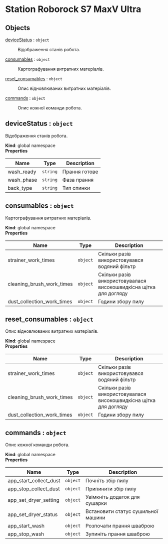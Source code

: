 # Station Roborock S7 MaxV Ultra

## Objects

<dl>
<dt><a href="#deviceStatus">deviceStatus</a> : <code>object</code></dt>
<dd><p>Відображення станів робота.</p>
</dd>
<dt><a href="#consumables">consumables</a> : <code>object</code></dt>
<dd><p>Картографування витратних матеріалів.</p>
</dd>
<dt><a href="#reset_consumables">reset_consumables</a> : <code>object</code></dt>
<dd><p>Опис відновлюваних витратних матеріалів.</p>
</dd>
<dt><a href="#commands">commands</a> : <code>object</code></dt>
<dd><p>Опис кожної команди робота.</p>
</dd>
</dl>

<a name="deviceStatus"></a>

## deviceStatus : <code>object</code>
Відображення станів робота.

**Kind**: global namespace  
**Properties**

| Name | Type | Description |
| --- | --- | --- |
| wash_ready | <code>string</code> | Прання готове |
| wash_phase | <code>string</code> | Фаза прання |
| back_type | <code>string</code> | Тип спинки |

<a name="consumables"></a>

## consumables : <code>object</code>
Картографування витратних матеріалів.

**Kind**: global namespace  
**Properties**

| Name | Type | Description |
| --- | --- | --- |
| strainer_work_times | <code>object</code> | Скільки разів використовувався водяний фільтр |
| cleaning_brush_work_times | <code>object</code> | Скільки разів використовувалася високошвидкісна щітка для догляду |
| dust_collection_work_times | <code>object</code> | Години збору пилу |

<a name="reset_consumables"></a>

## reset\_consumables : <code>object</code>
Опис відновлюваних витратних матеріалів.

**Kind**: global namespace  
**Properties**

| Name | Type | Description |
| --- | --- | --- |
| strainer_work_times | <code>object</code> | Скільки разів використовувався водяний фільтр |
| cleaning_brush_work_times | <code>object</code> | Скільки разів використовувалася високошвидкісна щітка для догляду |
| dust_collection_work_times | <code>object</code> | Години збору пилу |

<a name="commands"></a>

## commands : <code>object</code>
Опис кожної команди робота.

**Kind**: global namespace  
**Properties**

| Name | Type | Description |
| --- | --- | --- |
| app_start_collect_dust | <code>object</code> | Почніть збір пилу |
| app_stop_collect_dust | <code>object</code> | Припинити збір пилу |
| app_set_dryer_setting | <code>object</code> | Увімкніть додаток для сушарки |
| app_set_dryer_status | <code>object</code> | Встановити статус сушильної машини |
| app_start_wash | <code>object</code> | Розпочати прання шваброю |
| app_stop_wash | <code>object</code> | Зупиніть прання шваброю |

